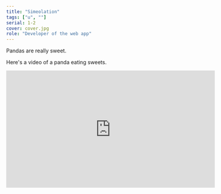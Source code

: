 ```yaml
---
title: "Simeolation"
tags: ["u", ""]
serial: 1-2
cover: cover.jpg
role: "Developer of the web app"
---
```


Pandas are really sweet.

Here's a video of a panda eating sweets.

<iframe width="560" height="315" src="https://www.youtube.com/embed/4n0xNbfJLR8" frameborder="0" allowfullscreen></iframe>
